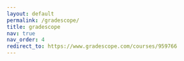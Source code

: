 ```yaml
---
layout: default
permalink: /gradescope/
title: gradescope
nav: true
nav_order: 4
redirect_to: https://www.gradescope.com/courses/959766
---
```

